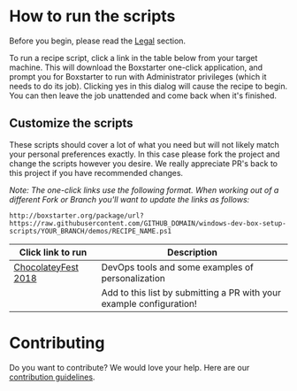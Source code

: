 # How to run the scripts
Before you begin, please read the [Legal](#Legal) section.

To run a recipe script, click a link in the table below from your target machine. This will download the Boxstarter one-click application, and prompt you for Boxstarter to run with Administrator privileges (which it needs to do its job). Clicking yes in this dialog will cause the recipe to begin. You can then leave the job unattended and come back when it's finished.

## Customize the scripts
These scripts should cover a lot of what you need but will not likely match your personal preferences exactly. In this case please fork the project and change the scripts however you desire. We really appreciate PR's back to this project if you have recommended changes.

*Note: The one-click links use the following format.  When working out of a different Fork or Branch you'll want to update the links as follows:*

`http://boxstarter.org/package/url?https://raw.githubusercontent.com/GITHUB_DOMAIN/windows-dev-box-setup-scripts/YOUR_BRANCH/demos/RECIPE_NAME.ps1
`

|Click link to run  |Description  |
|---------|---------|
|<a href='http://boxstarter.org/package/url?https://raw.githubusercontent.com/AndyAdelman/windows-dev-box-setup-scripts/master/demos/chocolateyfest2018.ps1'>ChocolateyFest 2018</a>     | DevOps tools and some examples of personalization |
|     | Add to this list by submitting a PR with your example configuration!        |

# Contributing
Do you want to contribute? We would love your help. Here are our <a href="CONTRIBUTING.md">contribution guidelines</a>.
